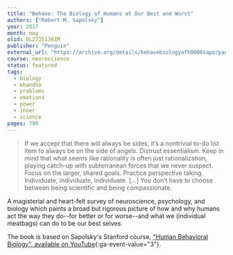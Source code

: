 ```yaml
---
title: "Behave: The Biology of Humans at Our Best and Worst"
authors: ["Robert M. Sapolsky"]
year: 2017
month: may
olid: OL27351361M
publisher: "Penguin"
external_url: "https://archive.org/details/behavebiologyofh0000sapo/page/n4/mode/1up"
course: neuroscience
status: featured
tags:
  - biology
  - khandha
  - problems
  - emotions
  - power
  - inner
  - science
pages: 790
---
```


> If we accept that there will always be sides, it’s a nontrivial to-do list item to always be on the side of angels. Distrust essentialism. Keep in mind that what seems like rationality is often just rationalization, playing catch-up with subterranean forces that we never suspect. Focus on the larger, shared goals. Practice perspective taking. Individuate, individuate, individuate. [...] You don’t have to choose between being scientific and being compassionate.

A magisterial and heart-felt survey of neuroscience, psychology, and biology which paints a broad but rigorous picture of how and why humans act the way they do--for better or for worse--and what we (individual meatbags) can do to be our best selves.

The book is based on Sapolsky's Stanford course, ["Human Behavioral Biology", available on YouTube](https://youtube.com/playlist?list=PL848F2368C90DDC3D){:ga-event-value="3"}.


